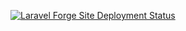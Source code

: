 [![Laravel Forge Site Deployment Status](https://img.shields.io/endpoint?url=https%3A%2F%2Fforge.laravel.com%2Fsite-badges%2Ffa7712c8-9baa-49f2-afe6-76de6322d5a2&style=flat)](https://forge.laravel.com/servers/796183/sites/2373341)

